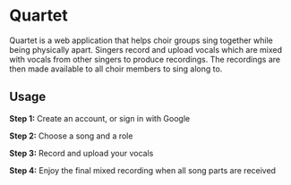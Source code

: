 # Quartet

Quartet is a web application that helps choir groups sing together while being physically apart. Singers record and upload vocals which are mixed with vocals from other singers to produce recordings. The recordings are then made available to all choir members to sing along to.

## Usage

**Step 1:** Create an account, or sign in with Google

**Step 2:** Choose a song and a role

**Step 3:** Record and upload your vocals

**Step 4:** Enjoy the final mixed recording when all song parts are received